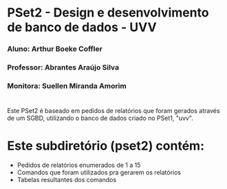 # PSet2 - Design e desenvolvimento de banco de dados - UVV
### Aluno: Arthur Boeke Coffler
### Professor: Abrantes Araújo Silva 
### Monitora: Suellen Miranda Amorim
#
Este PSet2 é baseado em pedidos de relatórios que foram gerados através de um SGBD, utilizando o banco de dados criado no PSet1, "uvv".
# Este subdiretório (pset2) contém:
- Pedidos de relatórios enumerados de 1 a 15
- Comandos que foram utilizados pra gerarem os relatórios
- Tabelas resultantes dos comandos
